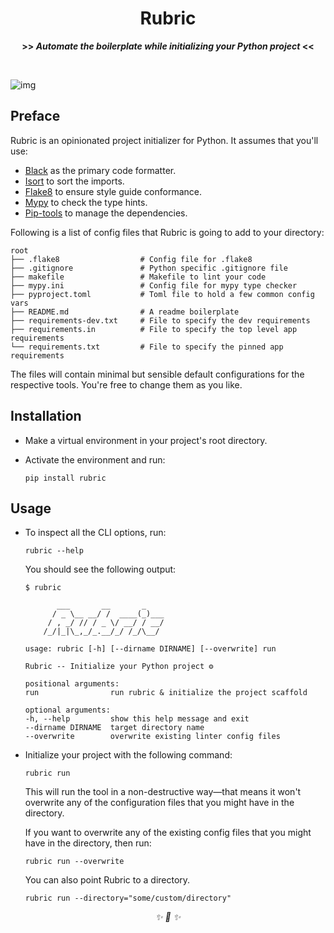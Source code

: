 <div align="center">

<h1>Rubric</h1>
<strong>>> <i>Automate the boilerplate while initializing your Python project</i> <<</strong>

&nbsp;

</div>

![img](https://images.unsplash.com/photo-1581087659125-322b6be59e99?ixid=MnwxMjA3fDB8MHxwaG90by1wYWdlfHx8fGVufDB8fHx8&ixlib=rb-1.2.1&auto=format&fit=crop&w=800&h=400&q=100)

## Preface

Rubric is an opinionated project initializer for Python. It assumes that you'll use:

* [Black](https://github.com/psf/black) as the primary code formatter.
* [Isort](https://github.com/PyCQA/isort) to sort the imports.
* [Flake8](https://github.com/PyCQA/flake8) to ensure style guide conformance.
* [Mypy](https://github.com/python/mypy) to check the type hints.
* [Pip-tools](https://github.com/jazzband/pip-tools) to manage the dependencies.

Following is a list of config files that Rubric is going to add to your directory:

```
root
├── .flake8                  # Config file for .flake8
├── .gitignore               # Python specific .gitignore file
├── makefile                 # Makefile to lint your code
├── mypy.ini                 # Config file for mypy type checker
├── pyproject.toml           # Toml file to hold a few common config vars
├── README.md                # A readme boilerplate
├── requirements-dev.txt     # File to specify the dev requirements
├── requirements.in          # File to specify the top level app requirements
└── requirements.txt         # File to specify the pinned app requirements
```

The files will contain minimal but sensible default configurations for the respective tools. You're free to change them as you like.

## Installation

* Make a virtual environment in your project's root directory.

* Activate the environment and run:

    ```
    pip install rubric
    ```

## Usage

* To inspect all the CLI options, run:

    ```
    rubric --help
    ```

    You should see the following output:

    ```
    $ rubric

           ___       __       _
          / _ \__ __/ /  ____(_)___
         / , _/ // / _ \/ __/ / __/
        /_/|_|\_,_/_.__/_/ /_/\__/

    usage: rubric [-h] [--dirname DIRNAME] [--overwrite] run

    Rubric -- Initialize your Python project ⚙️

    positional arguments:
    run                run rubric & initialize the project scaffold

    optional arguments:
    -h, --help         show this help message and exit
    --dirname DIRNAME  target directory name
    --overwrite        overwrite existing linter config files

    ```

* Initialize your project with the following command:

    ```
    rubric run
    ```

    This will run the tool in a non-destructive way—that means it won't overwrite any of the configuration files that you might have in the directory.

    If you want to overwrite any of the existing config files that you might have in the directory, then run:

    ```
    rubric run --overwrite
    ```

    You can also point Rubric to a directory.

    ```
    rubric run --directory="some/custom/directory"
    ```

<div align="center">
<i> ✨ 🍰 ✨ </i>
</div>
